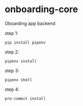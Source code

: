 # onboarding-core
Oboarding app backend

step 1:
```commandline
pip install pipenv
```
step 2:
```commandline
pipenv install
```
step 3:
```commandline
pipenv shell
```

step 4:
```commandline
pre-commit install
```

